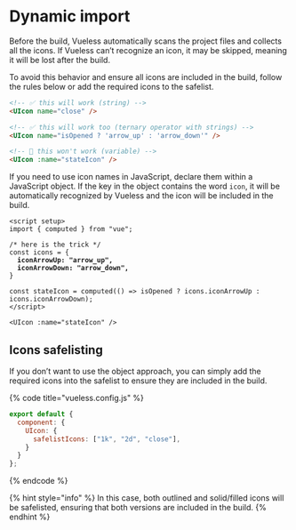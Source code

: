 # Dynamic import

Before the build, Vueless automatically scans the project files and collects all the icons. If Vueless can’t recognize an icon, it may be skipped, meaning it will be lost after the build.

To avoid this behavior and ensure all icons are included in the build, follow the rules below or add the required icons to the safelist.

```html
<!-- ✅ this will work (string) -->
<UIcon name="close" />

<!-- ✅ this will work too (ternary operator with strings) -->
<UIcon name="isOpened ? 'arrow_up' : 'arrow_down'" />

<!-- 🛑 this won't work (variable) -->
<UIcon :name="stateIcon" />
```

If you need to use icon names in JavaScript, declare them within a JavaScript object. If the key in the object contains the word `icon`, it will be automatically recognized by Vueless and the icon will be included in the build.

<pre class="language-html"><code class="lang-html">&#x3C;script setup>
import { computed } from "vue";

/* here is the trick */
const icons = {
<strong>  iconArrowUp: "arrow_up",
</strong><strong>  iconArrowDown: "arrow_down",
</strong>}

const stateIcon = computed(() => isOpened ? icons.iconArrowUp : icons.iconArrowDown);
&#x3C;/script>

&#x3C;UIcon :name="stateIcon" />
</code></pre>

## Icons safelisting

If you don’t want to use the object approach, you can simply add the required icons into the safelist to ensure they are included in the build.

{% code title="vueless.config.js" %}
```js
export default {
  component: {
    UIcon: {
      safelistIcons: ["1k", "2d", "close"],
    }
  }
};
```
{% endcode %}

{% hint style="info" %}
In this case, both outlined and solid/filled icons will be safelisted, ensuring that both versions are included in the build.
{% endhint %}
